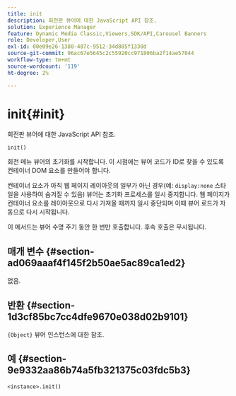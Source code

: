 ```yaml
---
title: init
description: 회전판 뷰어에 대한 JavaScript API 참조.
solution: Experience Manager
feature: Dynamic Media Classic,Viewers,SDK/API,Carousel Banners
role: Developer,User
exl-id: 00e09e26-1380-487c-9512-34d805f1330d
source-git-commit: 96ac67e5645c2c55920cc971806ba2f14ae57044
workflow-type: tm+mt
source-wordcount: '119'
ht-degree: 2%

---
```


# init{#init}

회전판 뷰어에 대한 JavaScript API 참조.

`init()`

회전 메뉴 뷰어의 초기화를 시작합니다. 이 시점에는 뷰어 코드가 ID로 찾을 수 있도록 컨테이너 DOM 요소를 만들어야 합니다.

컨테이너 요소가 아직 웹 페이지 레이아웃의 일부가 아닌 경우(예: `display:none` 스타일을 사용하여 숨겨질 수 있음) 뷰어는 초기화 프로세스를 일시 중지합니다. 웹 페이지가 컨테이너 요소를 레이아웃으로 다시 가져올 때까지 일시 중단되며 이때 뷰어 로드가 자동으로 다시 시작됩니다.

이 메서드는 뷰어 수명 주기 동안 한 번만 호출합니다. 후속 호출은 무시됩니다.

## 매개 변수 {#section-ad069aaaf4f145f2b50ae5ac89ca1ed2}

없음.

## 반환 {#section-1d3cf85bc7cc4dfe9670e038d02b9101}

`{Object}` 뷰어 인스턴스에 대한 참조.

## 예 {#section-9e9332aa86b74a5fb321375c03fdc5b3}

```
<instance>.init()
```
